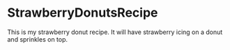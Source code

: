 # StrawberryDonutsRecipe
This is my strawberry donut recipe. It will have strawberry icing on a donut and sprinkles on top. 